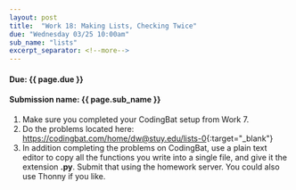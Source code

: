 ```yaml
---
layout: post
title:  "Work 18: Making Lists, Checking Twice"
due: "Wednesday 03/25 10:00am"
sub_name: "lists"
excerpt_separator: <!--more-->
---
```


#### Due: {{ page.due }}

#### Submission name: {{ page.sub_name }}
<!--more-->

1. Make sure you completed your CodingBat setup from Work 7.
2. Do the problems located here: <https://codingbat.com/home/dw@stuy.edu/lists-0>{:target="_blank"}
3. In addition completing the problems on CodingBat, use a plain text editor to copy all the functions you write into a single file, and give it the extension __.py__. Submit that using the homework server. You could also use Thonny if you like.
